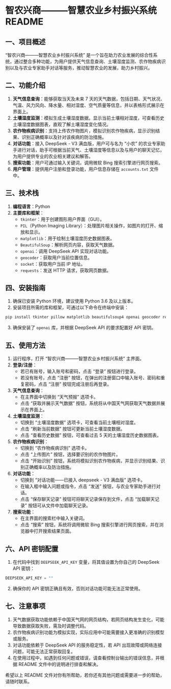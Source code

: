 # 智农兴商———智慧农业乡村振兴系统 README

## 一、项目概述
“智农兴商———智慧农业乡村振兴系统” 是一个旨在助力农业发展的综合性系统，通过整合多种功能，为用户提供天气信息查询、土壤湿度监测、农作物疾病识别以及与农业专家助手对话等服务，推动智慧农业的发展，助力乡村振兴。

## 二、功能介绍
1. **天气信息查询**：能够获取当天及未来 7 天的天气数据，包括日期、天气状况、气温、风力风向、降水量、相对湿度、空气质量等信息，并以表格形式展示在界面上。
2. **土壤湿度监测**：模拟生成土壤湿度数据，显示当前土壤相对湿度，可查看历史土壤湿度数据图表，直观了解土壤湿度变化情况。
3. **农作物疾病识别**：支持上传农作物图片，模拟识别农作物疾病，显示识别结果、识别正确概率以及针对该疾病的防治措施。
4. **对话功能**：接入 DeepSeek - V3 满血版，用户可与名为 “小农” 的农业专家助手进行对话，助手可根据当前天气、土壤湿度等信息以及与用户的聊天记忆，为用户提供专业的农业相关建议和解答。
5. **搜索功能**：用户可通过输入关键词，调用微软 Bing 搜索引擎进行网页搜索。
6. **用户管理**：提供用户注册和登录功能，用户信息存储在 `accounts.txt` 文件中。

## 三、技术栈
1. **编程语言**：Python
2. **主要库和框架**：
    - `tkinter`：用于创建图形用户界面（GUI）。
    - `PIL`（Python Imaging Library）：处理图片相关操作，如图片的打开、缩放和显示。
    - `matplotlib`：用于绘制土壤湿度历史数据图表。
    - `BeautifulSoup`：解析网页内容，获取天气数据。
    - `openai`：调用 DeepSeek API 实现对话功能。
    - `geocoder`：获取用户当前位置信息。
    - `socket`：获取用户当前 IP 地址。
    - `requests`：发送 HTTP 请求，获取网页数据。

## 四、安装指南
1. 确保已安装 Python 环境，建议使用 Python 3.6 及以上版本。
2. 安装项目所需的库和框架，可通过以下命令在终端中安装：
```bash
pip install tkinter pillow matplotlib beautifulsoup4 openai geocoder requests
```
3. 确保安装了 `openai` 库，并根据 DeepSeek API 的要求配置好 API 密钥。

## 五、使用方法
1. 运行程序，打开 “智农兴商———智慧农业乡村振兴系统” 主界面。
2. **登录/注册**：
    - 若已有账号，输入账号和密码，点击 “登录” 按钮进行登录。
    - 若没有账号，点击 “注册” 按钮，在弹出的注册窗口中输入账号、密码和重复密码，点击 “注册” 按钮完成注册后再登录。
3. **天气信息查询**：
    - 在主界面中切换到 “天气预报” 选项卡。
    - 点击 “获取并展示天气数据” 按钮，系统将从中国天气网获取天气数据并展示在界面上。
4. **土壤湿度监测**：
    - 切换到 “土壤湿度数据” 选项卡，可查看当前土壤相对湿度。
    - 点击 “刷新当前数据” 按钮可更新当前土壤湿度数据。
    - 点击 “查看历史数据” 按钮，可查看过去 5 天的土壤湿度历史数据图表。
5. **农作物疾病识别**：
    - 切换到 “农作物疾病识别” 选项卡。
    - 点击 “上传图片” 按钮，选择要识别的农作物图片。
    - 点击 “开始识别” 按钮，系统将模拟识别农作物疾病，并显示识别结果、识别正确概率以及防治措施。
6. **对话功能**：
    - 切换到 “对话功能——已接入 deepseek - V3 满血版” 选项卡。
    - 在输入框中输入问题或指令，点击 “发送” 按钮，与农业专家助手进行对话。
    - 点击 “保存聊天记录” 按钮可将聊天记录保存到文件，点击 “加载聊天记录” 按钮可从文件中加载聊天记录。
7. **搜索功能**：
    - 在主界面的搜索栏中输入关键词。
    - 点击 “搜索” 按钮，系统将调用微软 Bing 搜索引擎进行网页搜索，并在浏览器中打开搜索结果页面。

## 六、API 密钥配置
1. 在代码中找到 `DEEPSEEK_API_KEY` 变量，将其值设置为你自己的 DeepSeek API 密钥：
```python
DEEPSEEK_API_KEY = ""
```
2. 确保你的 API 密钥正确且有效，否则对话功能可能无法正常使用。

## 七、注意事项
1. 天气数据获取功能依赖于中国天气网的网页结构，若网页结构发生变化，可能导致数据获取失败，需及时调整代码。
2. 农作物疾病识别功能为模拟实现，实际应用中可能需要接入更准确的识别模型或服务。
3. 对话功能依赖于 DeepSeek API 的服务稳定性，若 API 出现故障或网络连接问题，可能无法正常获取回复。
4. 在使用过程中，如遇到任何问题或错误，请查看控制台输出的错误信息，并根据 README 文件中的说明进行排查和解决。

希望以上 README 文件对你有所帮助，若你还有其他问题或需要进一步的帮助，请随时联系。 
